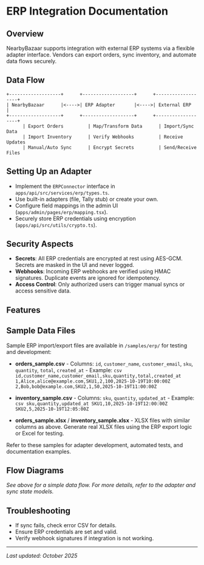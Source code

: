 # ERP Integration Documentation

## Overview

NearbyBazaar supports integration with external ERP systems via a flexible adapter interface. Vendors can export orders, sync inventory, and automate data flows securely.

## Data Flow

```
+-------------------+      +-------------------+      +-------------------+
| NearbyBazaar      |<---->| ERP Adapter       |<---->| External ERP      |
+-------------------+      +-------------------+      +-------------------+
      | Export Orders         | Map/Transform Data      | Import/Sync Data
      | Import Inventory      | Verify Webhooks         | Receive Updates
      | Manual/Auto Sync      | Encrypt Secrets         | Send/Receive Files
```

## Setting Up an Adapter

- Implement the `ERPConnector` interface in `apps/api/src/services/erp/types.ts`.
- Use built-in adapters (file, Tally stub) or create your own.
- Configure field mappings in the admin UI (`apps/admin/pages/erp/mapping.tsx`).
- Securely store ERP credentials using encryption (`apps/api/src/utils/crypto.ts`).

## Security Aspects

- **Secrets**: All ERP credentials are encrypted at rest using AES-GCM. Secrets are masked in the UI and never logged.
- **Webhooks**: Incoming ERP webhooks are verified using HMAC signatures. Duplicate events are ignored for idempotency.
- **Access Control**: Only authorized users can trigger manual syncs or access sensitive data.

## Features

## Sample Data Files

Sample ERP import/export files are available in `/samples/erp/` for testing and development:

- **orders_sample.csv** - Columns: `id`, `customer_name`, `customer_email`, `sku`, `quantity`, `total`, `created_at` - Example:
  `csv
      id,customer_name,customer_email,sku,quantity,total,created_at
      1,Alice,alice@example.com,SKU1,2,100,2025-10-19T10:00:00Z
      2,Bob,bob@example.com,SKU2,1,50,2025-10-19T11:00:00Z
      `

- **inventory_sample.csv** - Columns: `sku`, `quantity`, `updated_at` - Example:
  `csv
      sku,quantity,updated_at
      SKU1,10,2025-10-19T12:00:00Z
      SKU2,5,2025-10-19T12:05:00Z
      `

- **orders_sample.xlsx** / **inventory_sample.xlsx** - XLSX files with similar columns as above. Generate real XLSX files using the ERP export logic or Excel for testing.

Refer to these samples for adapter development, automated tests, and documentation examples.

## Flow Diagrams

_See above for a simple data flow. For more details, refer to the adapter and sync state models._

## Troubleshooting

- If sync fails, check error CSV for details.
- Ensure ERP credentials are set and valid.
- Verify webhook signatures if integration is not working.

---

_Last updated: October 2025_
